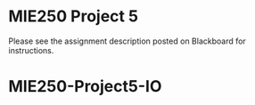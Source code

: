 # MIE250 Project 5

Please see the assignment description posted on Blackboard for instructions.
# MIE250-Project5-IO
